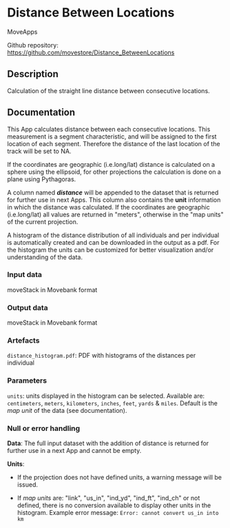 # Distance Between Locations

MoveApps

Github repository: https://github.com/movestore/Distance_BetweenLocations

## Description
Calculation of the straight line distance between consecutive locations.

## Documentation
This App calculates distance between each consecutive locations. This measurement is a segment characteristic, and will be assigned to the first location of each segment. Therefore the distance of the last location of the track will be set to NA. 

If the coordinates are geographic (i.e.long/lat) distance is calculated on a sphere using the ellipsoid, for other projections the calculation is done on a plane using Pythagoras.

A column named _**distance**_ will be appended to the dataset that is returned for further use in next Apps. This column also contains the **unit** information in which the distance was calculated. If the coordinates are geographic (i.e.long/lat) all values are returned in "meters", otherwise in the "map units" of the current projection.

A histogram of the distance distribution of all individuals and per individual is automatically created and can be downloaded in the output as a pdf. For the histogram the units can be customized for better visualization and/or understanding of the data.

### Input data
moveStack in Movebank format

### Output data
moveStack in Movebank format

### Artefacts
`distance_histogram.pdf`: PDF with histograms of the distances per individual

### Parameters
`units`: units displayed in the histogram can be selected. Available are: `centimeters`, `meters`, `kilometers`, `inches`, `feet`, `yards` & `miles`. Default is the *map unit* of the data (see documentation). 

### Null or error handling
**Data**: The full input dataset with the addition of distance is returned for further use in a next App and cannot be empty.

**Units**: 

  - If the projection does not have defined units, a warning message will be issued.
  
  - If *map units* are: "link", "us_in", "ind_yd", "ind_ft", "ind_ch" or not defined, there is no conversion available to display other units in the histogram. Example error message: `Error: cannot convert us_in into km`


